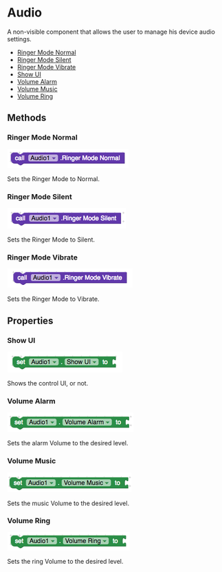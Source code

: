 # Audio

A non-visible component that allows the user to manage his device audio settings.

* [Ringer Mode Normal](audio.md#ringer-mode-normal)
* [Ringer Mode Silent](audio.md#ringer-mode-silent)
* [Ringer Mode Vibrate](audio.md#ringer-mode-vibrate)
* [Show UI](audio.md#show-ui)
* [Volume Alarm](audio.md#volume-alarm)
* [Volume Music](audio.md#volume-music)
* [Volume Ring](audio.md#volume-ring)

## Methods

### Ringer Mode Normal

![](../../.gitbook/assets/ringer-mode-normal.png)

Sets the Ringer Mode to Normal.

### Ringer Mode Silent

![](../../.gitbook/assets/ringer-mode-silent.png)

Sets the Ringer Mode to Silent.

### Ringer Mode Vibrate

![](../../.gitbook/assets/ringer-mode-vibrate.png)

Sets the Ringer Mode to Vibrate.

## Properties

### Show UI

![](../../.gitbook/assets/show-ui.png)

Shows the control UI, or not.

### Volume Alarm

![](../../.gitbook/assets/volume-alarm.png)

Sets the alarm Volume to the desired level.

### Volume Music

![](../../.gitbook/assets/volume-music.png)

Sets the music Volume to the desired level.

### Volume Ring

![](../../.gitbook/assets/volume-ring.png)

Sets the ring Volume to the desired level.

